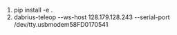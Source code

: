 1) pip install -e .
2) dabrius-teleop --ws-host 128.179.128.243 --serial-port /dev/tty.usbmodem58FD0170541
